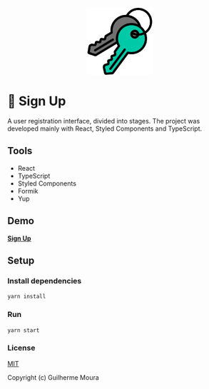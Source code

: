 <p align="center">
  <img
		style="object: contain; height: 150px"
		src="https://raw.githubusercontent.com/glhrmoura/sign-up/main/static/images/logo.png"
	/>
</p>

# :key: Sign Up

A user registration interface, divided into stages. The project was developed mainly with React, Styled Components and TypeScript.

## Tools

- React
- TypeScript
- Styled Components
- Formik
- Yup

## Demo

[**Sign Up**](https://gleeful-pothos-bcad92.netlify.app)

## Setup

### Install dependencies

```
yarn install
```

### Run

```
yarn start
```

### License

[MIT](https://github.com/glhrmoura/sign-up/blob/main/LICENSE)

Copyright (c) Guilherme Moura